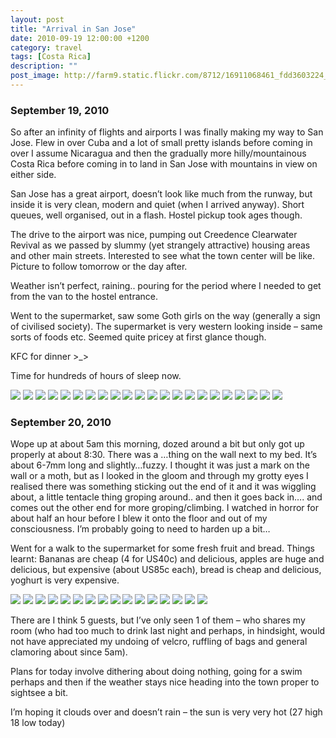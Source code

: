 ```yaml
---
layout: post
title: "Arrival in San Jose"
date: 2010-09-19 12:00:00 +1200
category: travel
tags: [Costa Rica]
description: ""
post_image: http://farm9.static.flickr.com/8712/16911068461_fdd3603224_o.jpg
---
```

### September 19, 2010

So after an infinity of flights and airports I was finally making my way
to San Jose. Flew in over Cuba and a lot of small pretty islands before
coming in over I assume Nicaragua and then the gradually more
hilly/mountainous Costa Rica before coming in to land in San Jose with
mountains in view on either side.

San Jose has a great airport, doesn’t look like much from the runway,
but inside it is very clean, modern and quiet (when I arrived anyway).
Short queues, well organised, out in a flash. Hostel pickup took ages
though.

The drive to the airport was nice, pumping out Creedence Clearwater
Revival as we passed by slummy (yet strangely attractive) housing areas
and other main streets. Interested to see what the town center will be
like. Picture to follow tomorrow or the day after.

Weather isn’t perfect, raining.. pouring for the period where I needed
to get from the van to the hostel entrance.

Went to the supermarket, saw some Goth girls on the way (generally a
sign of civilised society). The supermarket is very western looking
inside – same sorts of foods etc. Seemed quite pricey at first glance
though.

KFC for dinner &gt;\_&gt;

Time for hundreds of hours of sleep now.

[![](http://farm9.static.flickr.com/8722/16787857927_c2a700989b_c.jpg)](http://farm9.static.flickr.com/8722/16787857927_234aef601d_o.jpg)
[![](http://farm8.static.flickr.com/7616/16912065265_02c5216067_c.jpg)](http://farm8.static.flickr.com/7616/16912065265_353c132425_o.jpg)
[![](http://farm9.static.flickr.com/8740/16724396018_28e049ab4a_c.jpg)](http://farm9.static.flickr.com/8740/16724396018_b80b20eaca_o.jpg)
[![](http://farm8.static.flickr.com/7648/16724395678_e760fdcc88_c.jpg)](http://farm8.static.flickr.com/7648/16724395678_ded1ef513d_o.jpg)
[![](http://farm8.static.flickr.com/7625/16725878689_85d2aebbce_c.jpg)](http://farm8.static.flickr.com/7625/16725878689_8022920eaa_o.jpg)
[![](http://farm8.static.flickr.com/7587/16704733757_18e11fe427_c.jpg)](http://farm8.static.flickr.com/7587/16704733757_a50d870a12_o.jpg)
[![](http://farm8.static.flickr.com/7286/16910809362_8c37ef2692_c.jpg)](http://farm8.static.flickr.com/7286/16910809362_ff2a89a6a6_o.jpg)
[![](http://farm8.static.flickr.com/7584/16912063695_29c16fde7b_c.jpg)](http://farm8.static.flickr.com/7584/16912063695_f7f201aa80_o.jpg)
[![](http://farm8.static.flickr.com/7642/16289683244_4696fe6e42_c.jpg)](http://farm8.static.flickr.com/7642/16289683244_1412b13bd9_o.jpg)
[![](http://farm8.static.flickr.com/7597/16724641040_d859869ca5_c.jpg)](http://farm8.static.flickr.com/7597/16724641040_9855faf747_o.jpg)
[![](http://farm8.static.flickr.com/7602/16912062435_dbf2aca5b8_c.jpg)](http://farm8.static.flickr.com/7602/16912062435_8fdc66f013_o.jpg)
[![](http://farm9.static.flickr.com/8751/16704731957_f2c1bfbf08_c.jpg)](http://farm9.static.flickr.com/8751/16704731957_aef27c47af_o.jpg)
[![](http://farm8.static.flickr.com/7617/16725875969_66fbb68c6a_c.jpg)](http://farm8.static.flickr.com/7617/16725875969_00aab5fe88_o.jpg)
[![](http://farm9.static.flickr.com/8689/16292041563_c6244f061a_c.jpg)](http://farm9.static.flickr.com/8689/16292041563_603d019127_o.jpg)
[![](http://farm9.static.flickr.com/8726/16289680524_5d16b7a416_c.jpg)](http://farm9.static.flickr.com/8726/16289680524_0e45ccfef4_o.jpg)
[![](http://farm9.static.flickr.com/8726/16910817722_819f8feba8_c.jpg)](http://farm9.static.flickr.com/8726/16910817722_f991d74985_o.jpg)
[![](http://farm8.static.flickr.com/7628/16724650060_73ca27f1da_c.jpg)](http://farm8.static.flickr.com/7628/16724650060_56667ac856_o.jpg)
[![](http://farm9.static.flickr.com/8731/16912071435_9bae4c3216_c.jpg)](http://farm9.static.flickr.com/8731/16912071435_bc236ff2a0_o.jpg)
[![](http://farm9.static.flickr.com/8742/16292051293_ac8e0c74f0_c.jpg)](http://farm9.static.flickr.com/8742/16292051293_d92d21e870_o.jpg)
[![](http://farm8.static.flickr.com/7652/16910816362_db5dd66f84_c.jpg)](http://farm8.static.flickr.com/7652/16910816362_68ecd74468_o.jpg)
[![](http://farm8.static.flickr.com/7642/16724648530_ea5bba0842_c.jpg)](http://farm8.static.flickr.com/7642/16724648530_ffcf1c21fb_o.jpg)
[![](http://farm8.static.flickr.com/7624/16292050353_081aec7a24_c.jpg)](http://farm8.static.flickr.com/7624/16292050353_7fb013e057_o.jpg)

### September 20, 2010

Wope up at about 5am this morning, dozed around a bit but only got up
properly at about 8:30. There was a …thing on the wall next to my bed.
It’s about 6-7mm long and slightly…fuzzy. I thought it was just a mark
on the wall or a moth, but as I looked in the gloom and through my
grotty eyes I realised there was something sticking out the end of it
and it was wiggling about, a little tentacle thing groping around.. and
then it goes back in…. and comes out the other end for more
groping/climbing. I watched in horror for about half an hour before I
blew it onto the floor and out of my consciousness. I’m probably going
to need to harden up a bit…

Went for a walk to the supermarket for some fresh fruit and bread.
Things learnt: Bananas are cheap (4 for US40c) and delicious, apples are
huge and delicious, but expensive (about US85c each), bread is cheap and
delicious, yoghurt is very expensive.

[![](http://farm9.static.flickr.com/8700/16704739477_2ddcb84953_c.jpg)](http://farm9.static.flickr.com/8700/16704739477_dbec468cc6_o.jpg)
[![](http://farm8.static.flickr.com/7611/16724400518_6f079ebd2b_c.jpg)](http://farm8.static.flickr.com/7611/16724400518_81a0282866_o.jpg)
[![](http://farm9.static.flickr.com/8707/16724400268_fb642aa18a_c.jpg)](http://farm9.static.flickr.com/8707/16724400268_b4ce19c88f_o.jpg)
[![](http://farm9.static.flickr.com/8724/16886165716_4a825f90a7_c.jpg)](http://farm9.static.flickr.com/8724/16886165716_8a7341204f_o.jpg)
[![](http://farm9.static.flickr.com/8731/16725883089_29a7447ca9_c.jpg)](http://farm9.static.flickr.com/8731/16725883089_a04f3c7e9a_o.jpg)
[![](http://farm9.static.flickr.com/8705/16704738127_c082424cfb_c.jpg)](http://farm9.static.flickr.com/8705/16704738127_43c9c97da6_o.jpg)
[![](http://farm9.static.flickr.com/8714/16704737917_0d5a709f7f_c.jpg)](http://farm9.static.flickr.com/8714/16704737917_0f58a392a5_o.jpg)
[![](http://farm8.static.flickr.com/7585/16292047913_66f03c393a_c.jpg)](http://farm8.static.flickr.com/7585/16292047913_2b2323b28d_o.jpg)
[![](http://farm9.static.flickr.com/8711/16724645580_815804d825_c.jpg)](http://farm9.static.flickr.com/8711/16724645580_c76ba838a7_o.jpg)
[![](http://farm9.static.flickr.com/8696/16910812572_6a0f18a921_c.jpg)](http://farm9.static.flickr.com/8696/16910812572_c5022781be_o.jpg)
[![](http://farm8.static.flickr.com/7648/16912067045_7342410799_c.jpg)](http://farm8.static.flickr.com/7648/16912067045_0f7757736e_o.jpg)
[![](http://farm8.static.flickr.com/7650/16292046693_ff9f05fce9_c.jpg)](http://farm8.static.flickr.com/7650/16292046693_7039d05194_o.jpg)
[![](http://farm8.static.flickr.com/7285/16910811762_2931c5c178_c.jpg)](http://farm8.static.flickr.com/7285/16910811762_047e452567_o.jpg)
[![](http://farm9.static.flickr.com/8744/16725880379_2419b4ebac_c.jpg)](http://farm9.static.flickr.com/8744/16725880379_cb2d0b23ef_o.jpg)
[![](http://farm9.static.flickr.com/8688/16725880189_e5645448e7_c.jpg)](http://farm9.static.flickr.com/8688/16725880189_41ee327946_o.jpg)
[![](http://farm8.static.flickr.com/7625/16289685834_becffd18f6_c.jpg)](http://farm8.static.flickr.com/7625/16289685834_8836faafc6_o.jpg)

There are I think 5 guests, but I’ve only seen 1 of them – who shares my
room (who had too much to drink last night and perhaps, in hindsight,
would not have appreciated my undoing of velcro, ruffling of bags and
general clamoring about since 5am).

Plans for today involve dithering about doing nothing, going for a swim
perhaps and then if the weather stays nice heading into the town proper
to sightsee a bit.

I’m hoping it clouds over and doesn’t rain – the sun is very very hot
(27 high 18 low today)
